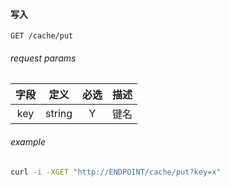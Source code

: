 
#### 写入

```
GET /cache/put
```

###### request params

字段|定义|必选|描述
:--:|:--:|:--:|:--
key|string|Y|键名

###### example

```bash
curl -i -XGET "http://ENDPOINT/cache/put?key=x"
```
